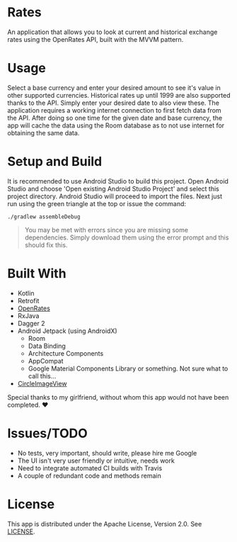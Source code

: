 # Rates #

An application that allows you to look at current and historical exchange rates using the OpenRates API, built with the MVVM pattern. 

# Usage #

Select a base currency and enter your desired amount to see it's value in other supported currencies. Historical rates up until 1999 are also supported thanks to the API. Simply enter your desired date to also view these. The application requires a working internet connection to first fetch data from the API. After doing so one time for the given date and base currency, the app will cache the data using the Room database as to not use internet for obtaining the same data.

# Setup and Build #

It is recommended to use Android Studio to build this project. Open Android Studio and choose 'Open existing Android Studio Project' and select this project directory. Android Studio will proceed to import the files. Next just run using the green triangle at the top or issue the command: 

`./gradlew assembleDebug`

> You may be met with errors since you are missing some dependencies. Simply download them using the error prompt and this should fix this.

# Built With #

* Kotlin
* Retrofit
* [OpenRates](http://openrates.io/)
* RxJava
* Dagger 2
* Android Jetpack (using AndroidX)
  * Room
  * Data Binding
  * Architecture Components
  * AppCompat
  * Google Material Components Library or something. Not sure what to call this...
* [CircleImageView](https://github.com/hdodenhof/CircleImageView)

Special thanks to my girlfriend, without whom this app would not have been completed. :heart:

# Issues/TODO #

* No tests, very important, should write, please hire me Google
* The UI isn't very user friendly or intuitive, needs work
* Need to integrate automated CI builds with Travis
* A couple of redundant code and methods remain

# License #

This app is distributed under the Apache License, Version 2.0. See [LICENSE](https://github.com/geeteshk/Rates/blob/master/LICENSE).
